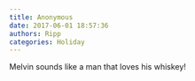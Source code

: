 ```yaml
---
title: Anonymous
date: 2017-06-01 18:57:36
authors: Ripp
categories: Holiday
---
```


 Melvin sounds like a man that loves his whiskey!